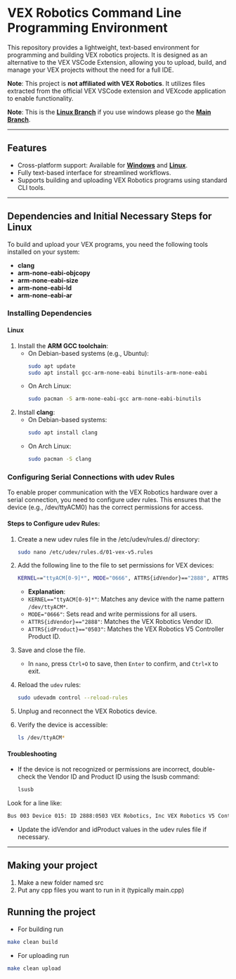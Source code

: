 # VEX Robotics Command Line Programming Environment  

This repository provides a lightweight, text-based environment for programming and building VEX robotics projects. It is designed as an alternative to the VEX VSCode Extension, allowing you to upload, build, and manage your VEX projects without the need for a full IDE.  

**Note**: This project is **not affiliated with VEX Robotics**. It utilizes files extracted from the official VEX VSCode extension and VEXcode application to enable functionality.  

**Note**: This is the [**Linux Branch**](https://github.com/UnhingedRobotics/vexcodetext/tree/linux) if you use windows please go the [**Main Branch**](https://github.com/UnhingedRobotics/vexcodetext).

---

## Features  
- Cross-platform support: Available for [**Windows**](https://github.com/UnhingedRobotics/vexcodetext) and [**Linux**](https://github.com/UnhingedRobotics/vexcodetext/tree/linux).  
- Fully text-based interface for streamlined workflows.  
- Supports building and uploading VEX Robotics programs using standard CLI tools.  

---

## Dependencies and Initial Necessary Steps for Linux 

To build and upload your VEX programs, you need the following tools installed on your system:  
- **clang**  
- **arm-none-eabi-objcopy**  
- **arm-none-eabi-size**  
- **arm-none-eabi-ld**  
- **arm-none-eabi-ar**  

### Installing Dependencies  

#### **Linux**  
1. Install the **ARM GCC toolchain**:  
   - On Debian-based systems (e.g., Ubuntu):  
     ```bash
     sudo apt update  
     sudo apt install gcc-arm-none-eabi binutils-arm-none-eabi  
     ```  
   - On Arch Linux:  
     ```bash
     sudo pacman -S arm-none-eabi-gcc arm-none-eabi-binutils  
     ```  
2. Install **clang**:  
   - On Debian-based systems:  
     ```bash
     sudo apt install clang  
     ```  
   - On Arch Linux:  
     ```bash
     sudo pacman -S clang  
     ```  


### **Configuring Serial Connections with udev Rules**

To enable proper communication with the VEX Robotics hardware over a serial connection, you need to configure udev rules. This ensures that the device (e.g., /dev/ttyACM0) has the correct permissions for access.

#### Steps to Configure udev Rules:

1. Create a new udev rules file in the /etc/udev/rules.d/ directory:
    ```bash
    sudo nano /etc/udev/rules.d/01-vex-v5.rules
    ```
2. Add the following line to the file to set permissions for VEX devices:

    ```bash
    KERNEL=="ttyACM[0-9]*", MODE="0666", ATTRS{idVendor}=="2888", ATTRS{idProduct}=="0503"
    ```

   - **Explanation**:
    - `KERNEL=="ttyACM[0-9]*"`: Matches any device with the name pattern `/dev/ttyACM*`.
    - `MODE="0666"`: Sets read and write permissions for all users.
    - `ATTRS{idVendor}=="2888"`: Matches the VEX Robotics Vendor ID.
    - `ATTRS{idProduct}=="0503"`: Matches the VEX Robotics V5 Controller Product ID.

3. Save and close the file.  
   - In `nano`, press `Ctrl+O` to save, then `Enter` to confirm, and `Ctrl+X` to exit.

4. Reload the `udev` rules:

    ```bash
    sudo udevadm control --reload-rules
    ```
5. Unplug and reconnect the VEX Robotics device.

6. Verify the device is accessible:

    ```bash
    ls /dev/ttyACM*
    ```
#### Troubleshooting

- If the device is not recognized or permissions are incorrect, double-check the Vendor ID and Product ID using the lsusb command:
  ``` bash
  lsusb
  ```

Look for a line like:

  ``` bash
  Bus 003 Device 015: ID 2888:0503 VEX Robotics, Inc VEX Robotics V5 Controller
  ```

- Update the idVendor and idProduct values in the udev rules file if necessary.

---

## Making your project

1. Make a new folder named src
2. Put any cpp files you want to run in it (typically main.cpp)

## Running the project

- For building run 
```bash
make clean build
```
- For uploading run
```bash
make clean upload
```
